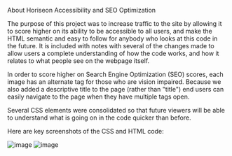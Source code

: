 About Horiseon Accessibility and SEO Optimization

The purpose of this project was to  increase traffic to the site by allowing it to score higher on its ability to be accessible to all users, and make the HTML semantic and easy to follow for anybody who looks at this code in the future. It is included with notes with several of the changes made to allow users a complete understanding of how the code works, and how it relates to what people see on the webpage itself. 

In order to score higher on Search Engine Optimization (SEO) scores, each image has an alternate tag for those who are vision impaired. Because we also added a descriptive title to the page (rather than "title") end users can easily navigate to the page when they have multiple tags open. 

Several CSS elements were consolidated so that future viewers will be able to understand what is going on in the code quicker than before.

Here are key screenshots of the CSS and HTML code:

![image](https://github.com/mjthurber/Horiseon_Accessibility_SEO_Optimization/assets/141422572/3b8669b2-72ec-4bc7-8312-3cfa210ed3f3)
![image](https://github.com/mjthurber/Horiseon_Accessibility_SEO_Optimization/assets/141422572/c7763e6f-74b3-4fab-be50-a1090144fdab)
